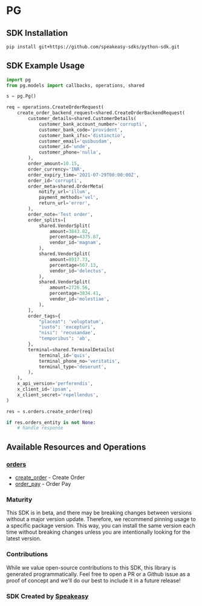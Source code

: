 # PG

<!-- Start SDK Installation -->
## SDK Installation

```bash
pip install git+https://github.com/speakeasy-sdks/python-sdk.git
```
<!-- End SDK Installation -->

## SDK Example Usage
<!-- Start SDK Example Usage -->


```python
import pg
from pg.models import callbacks, operations, shared

s = pg.Pg()

req = operations.CreateOrderRequest(
    create_order_backend_request=shared.CreateOrderBackendRequest(
        customer_details=shared.CustomerDetails(
            customer_bank_account_number='corrupti',
            customer_bank_code='provident',
            customer_bank_ifsc='distinctio',
            customer_email='quibusdam',
            customer_id='unde',
            customer_phone='nulla',
        ),
        order_amount=10.15,
        order_currency='INR',
        order_expiry_time='2021-07-29T00:00:00Z',
        order_id='corrupti',
        order_meta=shared.OrderMeta(
            notify_url='illum',
            payment_methods='vel',
            return_url='error',
        ),
        order_note='Test order',
        order_splits=[
            shared.VendorSplit(
                amount=3843.82,
                percentage=4375.87,
                vendor_id='magnam',
            ),
            shared.VendorSplit(
                amount=8917.73,
                percentage=567.13,
                vendor_id='delectus',
            ),
            shared.VendorSplit(
                amount=2726.56,
                percentage=3834.41,
                vendor_id='molestiae',
            ),
        ],
        order_tags={
            "placeat": 'voluptatum',
            "iusto": 'excepturi',
            "nisi": 'recusandae',
            "temporibus": 'ab',
        },
        terminal=shared.TerminalDetails(
            terminal_id='quis',
            terminal_phone_no='veritatis',
            terminal_type='deserunt',
        ),
    ),
    x_api_version='perferendis',
    x_client_id='ipsam',
    x_client_secret='repellendus',
)

res = s.orders.create_order(req)

if res.orders_entity is not None:
    # handle response
```
<!-- End SDK Example Usage -->

<!-- Start SDK Available Operations -->
## Available Resources and Operations


### [orders](docs/sdks/orders/README.md)

* [create_order](docs/sdks/orders/README.md#create_order) - Create Order
* [order_pay](docs/sdks/orders/README.md#order_pay) - Order Pay
<!-- End SDK Available Operations -->

### Maturity

This SDK is in beta, and there may be breaking changes between versions without a major version update. Therefore, we recommend pinning usage
to a specific package version. This way, you can install the same version each time without breaking changes unless you are intentionally
looking for the latest version.

### Contributions

While we value open-source contributions to this SDK, this library is generated programmatically.
Feel free to open a PR or a Github issue as a proof of concept and we'll do our best to include it in a future release!

### SDK Created by [Speakeasy](https://docs.speakeasyapi.dev/docs/using-speakeasy/client-sdks)
